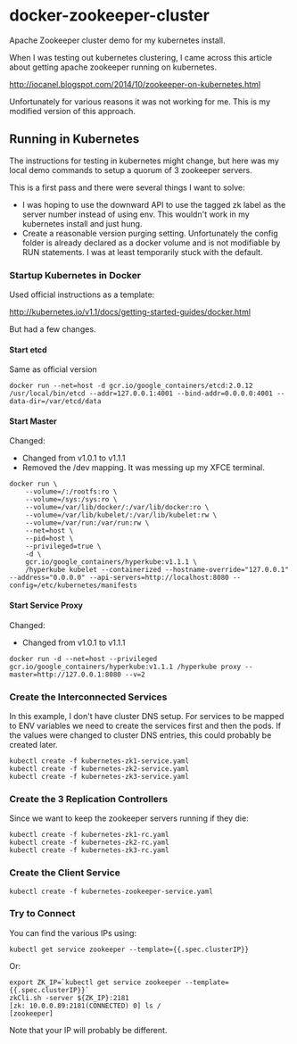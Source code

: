 docker-zookeeper-cluster
========================

Apache Zookeeper cluster demo for my kubernetes install.

When I was testing out kubernetes clustering, I came across this article
about getting apache zookeeper running on kubernetes.

http://iocanel.blogspot.com/2014/10/zookeeper-on-kubernetes.html

Unfortunately for various reasons it was not working for me. This
is my modified version of this approach.

Running in Kubernetes
---------------------

The instructions for testing in kubernetes might change, but here
was my local demo commands to setup a quorum of 3 zookeeper servers.

This is a first pass and there were several things I want to solve:
* I was hoping to use the downward API to use the tagged zk label as the server number instead of using env. This wouldn't work in my kubernetes install and just hung.
* Create a reasonable version purging setting. Unfortunately the config folder is already declared as a docker volume and is not modifiable by RUN statements. I was at least temporarily stuck with the default.

### Startup Kubernetes in Docker

Used official instructions as a template:

http://kubernetes.io/v1.1/docs/getting-started-guides/docker.html

But had a few changes.

#### Start etcd

Same as official version

```
docker run --net=host -d gcr.io/google_containers/etcd:2.0.12 /usr/local/bin/etcd --addr=127.0.0.1:4001 --bind-addr=0.0.0.0:4001 --data-dir=/var/etcd/data
```

#### Start Master

Changed:
* Changed from v1.0.1 to v1.1.1
* Removed the /dev mapping. It was messing up my XFCE terminal.

```
docker run \
    --volume=/:/rootfs:ro \
    --volume=/sys:/sys:ro \
    --volume=/var/lib/docker/:/var/lib/docker:ro \
    --volume=/var/lib/kubelet/:/var/lib/kubelet:rw \
    --volume=/var/run:/var/run:rw \
    --net=host \
    --pid=host \
    --privileged=true \
    -d \
    gcr.io/google_containers/hyperkube:v1.1.1 \
    /hyperkube kubelet --containerized --hostname-override="127.0.0.1" --address="0.0.0.0" --api-servers=http://localhost:8080 --config=/etc/kubernetes/manifests
```

#### Start Service Proxy

Changed:
* Changed from v1.0.1 to v1.1.1

```
docker run -d --net=host --privileged gcr.io/google_containers/hyperkube:v1.1.1 /hyperkube proxy --master=http://127.0.0.1:8080 --v=2
```

### Create the Interconnected Services

In this example, I don't have cluster DNS setup. For services to be mapped to ENV variables
we need to create the services first and then the pods. If the values were changed to cluster
DNS entries, this could probably be created later.

```
kubectl create -f kubernetes-zk1-service.yaml
kubectl create -f kubernetes-zk2-service.yaml
kubectl create -f kubernetes-zk3-service.yaml
```

### Create the 3 Replication Controllers

Since we want to keep the zookeeper servers running if they die:

```
kubectl create -f kubernetes-zk1-rc.yaml
kubectl create -f kubernetes-zk2-rc.yaml
kubectl create -f kubernetes-zk3-rc.yaml
```

### Create the Client Service

```
kubectl create -f kubernetes-zookeeper-service.yaml
```

### Try to Connect

You can find the various IPs using:

```
kubectl get service zookeeper --template={{.spec.clusterIP}}
```

Or:

```
export ZK_IP=`kubectl get service zookeeper --template={{.spec.clusterIP}}`
zkCli.sh -server ${ZK_IP}:2181
[zk: 10.0.0.89:2181(CONNECTED) 0] ls /
[zookeeper]
```

Note that your IP will probably be different.

